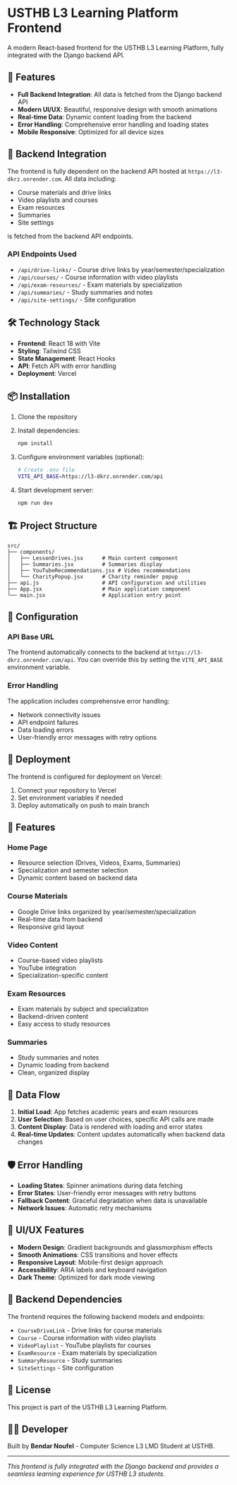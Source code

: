 # USTHB L3 Learning Platform Frontend

A modern React-based frontend for the USTHB L3 Learning Platform, fully integrated with the Django backend API.

## 🚀 Features

- **Full Backend Integration**: All data is fetched from the Django backend API
- **Modern UI/UX**: Beautiful, responsive design with smooth animations
- **Real-time Data**: Dynamic content loading from the backend
- **Error Handling**: Comprehensive error handling and loading states
- **Mobile Responsive**: Optimized for all device sizes

## 🔗 Backend Integration

The frontend is fully dependent on the backend API hosted at `https://l3-dkrz.onrender.com`. All data including:

- Course materials and drive links
- Video playlists and courses
- Exam resources
- Summaries
- Site settings

is fetched from the backend API endpoints.

### API Endpoints Used

- `/api/drive-links/` - Course drive links by year/semester/specialization
- `/api/courses/` - Course information with video playlists
- `/api/exam-resources/` - Exam materials by specialization
- `/api/summaries/` - Study summaries and notes
- `/api/site-settings/` - Site configuration

## 🛠️ Technology Stack

- **Frontend**: React 18 with Vite
- **Styling**: Tailwind CSS
- **State Management**: React Hooks
- **API**: Fetch API with error handling
- **Deployment**: Vercel

## 📦 Installation

1. Clone the repository
2. Install dependencies:
   ```bash
   npm install
   ```

3. Configure environment variables (optional):
   ```bash
   # Create .env file
   VITE_API_BASE=https://l3-dkrz.onrender.com/api
   ```

4. Start development server:
   ```bash
   npm run dev
   ```

## 🏗️ Project Structure

```
src/
├── components/
│   ├── LessonDrives.jsx      # Main content component
│   ├── Summaries.jsx         # Summaries display
│   ├── YouTubeRecommendations.jsx # Video recommendations
│   └── CharityPopup.jsx      # Charity reminder popup
├── api.js                    # API configuration and utilities
├── App.jsx                   # Main application component
└── main.jsx                  # Application entry point
```

## 🔧 Configuration

### API Base URL

The frontend automatically connects to the backend at `https://l3-dkrz.onrender.com/api`. You can override this by setting the `VITE_API_BASE` environment variable.

### Error Handling

The application includes comprehensive error handling:
- Network connectivity issues
- API endpoint failures
- Data loading errors
- User-friendly error messages with retry options

## 🚀 Deployment

The frontend is configured for deployment on Vercel:

1. Connect your repository to Vercel
2. Set environment variables if needed
3. Deploy automatically on push to main branch

## 📱 Features

### Home Page
- Resource selection (Drives, Videos, Exams, Summaries)
- Specialization and semester selection
- Dynamic content based on backend data

### Course Materials
- Google Drive links organized by year/semester/specialization
- Real-time data from backend
- Responsive grid layout

### Video Content
- Course-based video playlists
- YouTube integration
- Specialization-specific content

### Exam Resources
- Exam materials by subject and specialization
- Backend-driven content
- Easy access to study resources

### Summaries
- Study summaries and notes
- Dynamic loading from backend
- Clean, organized display

## 🔄 Data Flow

1. **Initial Load**: App fetches academic years and exam resources
2. **User Selection**: Based on user choices, specific API calls are made
3. **Content Display**: Data is rendered with loading and error states
4. **Real-time Updates**: Content updates automatically when backend data changes

## 🛡️ Error Handling

- **Loading States**: Spinner animations during data fetching
- **Error States**: User-friendly error messages with retry buttons
- **Fallback Content**: Graceful degradation when data is unavailable
- **Network Issues**: Automatic retry mechanisms

## 🎨 UI/UX Features

- **Modern Design**: Gradient backgrounds and glassmorphism effects
- **Smooth Animations**: CSS transitions and hover effects
- **Responsive Layout**: Mobile-first design approach
- **Accessibility**: ARIA labels and keyboard navigation
- **Dark Theme**: Optimized for dark mode viewing

## 🔗 Backend Dependencies

The frontend requires the following backend models and endpoints:

- `CourseDriveLink` - Drive links for course materials
- `Course` - Course information with video playlists
- `VideoPlaylist` - YouTube playlists for courses
- `ExamResource` - Exam materials by specialization
- `SummaryResource` - Study summaries
- `SiteSettings` - Site configuration

## 📄 License

This project is part of the USTHB L3 Learning Platform.

## 👨‍💻 Developer

Built by **Bendar Noufel** - Computer Science L3 LMD Student at USTHB.

---

*This frontend is fully integrated with the Django backend and provides a seamless learning experience for USTHB L3 students.*
